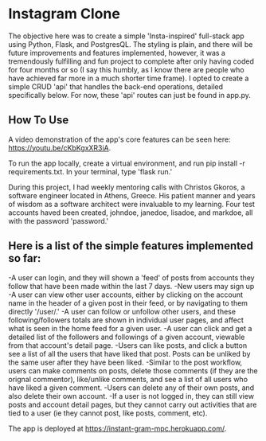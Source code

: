 # Instagram Clone

The objective here was to create a simple 'Insta-inspired' full-stack app using Python, Flask, and PostgresQL. The styling is plain, and there will be future improvements and features implemented, however, it was a tremendously fulfilling and fun project to complete after only having coded for four months or so (I say this humbly, as I know there are people who have achieved far more in a much shorter time frame). I opted to create a simple CRUD 'api' that handles the back-end operations, detailed specifically below. For now, these 'api' routes can just be found in app.py.

## How To Use

A video demonstration of the app's core features can be seen here: https://youtu.be/cKbKgxXR3iA.

To run the app locally, create a virtual environment, and run pip install -r requirements.txt. In your terminal, type 'flask run.'

During this project, I had weekly mentoring calls with Christos Gkoros, a software engineer located in Athens, Greece. His patient manner and years of wisdom as a software architect were invaluable to my learning. Four test accounts haved been created, johndoe, janedoe, lisadoe, and markdoe, all with the password 'password.'

## Here is a list of the simple features implemented so far:

-A user can login, and they will shown a 'feed' of posts from accounts they follow that have been made within the last 7 days.
-New users may sign up
-A user can view other user accounts, either by clicking on the account name in the header of a given post in their feed, or by navigating to them directly '/user/<username>.'
-A user can follow or unfollow other users, and these following/followers totals are shown in individual user pages, and affect what is seen in the home feed for a given user.
-A user can click and get a detailed list of the followers and followings of a given account, viewable from that account's detail page.
-Users can like posts, and click a button see a list of all the users that have liked that post. Posts can be unliked by the same user after they have been liked.
-Similar to the post workflow, users can make comments on posts, delete those comments (if they are the orignal commentor), like/unlike comments,
and see a list of all users who have liked a given comment.
-Users can delete any of their own posts, and also delete their own account.
-If a user is not logged in, they can still view posts and account detail pages, but they cannot carry out activities that are tied to a user (ie they cannot post, like posts, comment, etc).

The app is deployed at https://instant-gram-mpc.herokuapp.com/.





